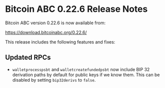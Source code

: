 # Bitcoin ABC 0.22.6 Release Notes

Bitcoin ABC version 0.22.6 is now available from:

  <https://download.bitcoinabc.org/0.22.6/>

This release includes the following features and fixes:

Updated RPCs
------------

- `walletprocesspsbt` and `walletcreatefundedpsbt` now include BIP 32
  derivation paths by default for public keys if we know them. This can be
  disabled by setting `bip32derivs` to `false`.
